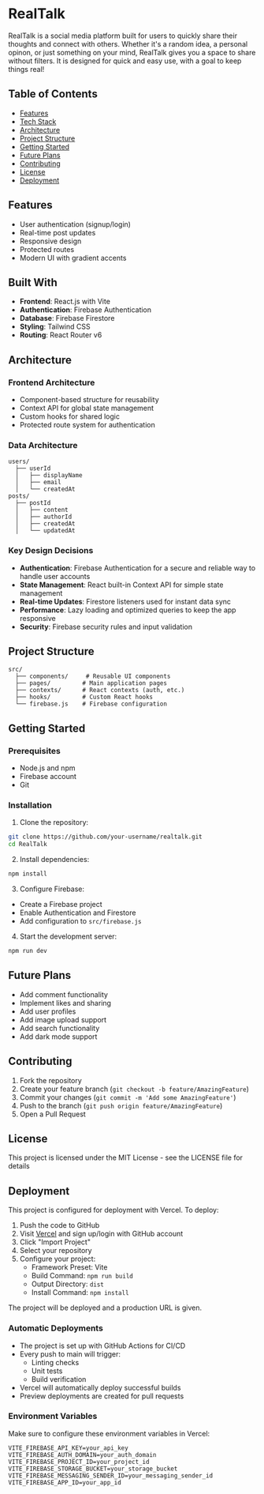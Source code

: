 # RealTalk 

RealTalk is a social media platform built for users to quickly share their thoughts and connect with others. Whether it's a random idea, a personal opinon, or just something on your mind, RealTalk gives you a space to share without filters. It is designed for quick and easy use, with a goal to keep things real! 


## Table of Contents
- [Features](#features)
- [Tech Stack](#tech-stack)
- [Architecture](#architecture)
- [Project Structure](#project-structure)
- [Getting Started](#getting-started)
- [Future Plans](#future-plans)
- [Contributing](#contributing)
- [License](#license)
- [Deployment](#deployment)

## Features
- User authentication (signup/login)
- Real-time post updates
- Responsive design
- Protected routes
- Modern UI with gradient accents

## Built With
- **Frontend**: React.js with Vite
- **Authentication**: Firebase Authentication
- **Database**: Firebase Firestore
- **Styling**: Tailwind CSS
- **Routing**: React Router v6

## Architecture

### Frontend Architecture
- Component-based structure for reusability
- Context API for global state management
- Custom hooks for shared logic
- Protected route system for authentication

### Data Architecture
```
users/
  ├── userId
  │   ├── displayName
  │   ├── email
  │   └── createdAt
posts/
  ├── postId
  │   ├── content
  │   ├── authorId
  │   ├── createdAt
  │   └── updatedAt
```

### Key Design Decisions
- **Authentication**: Firebase Authentication for a secure and reliable way to handle user accounts
- **State Management**: React built-in Context API for simple state management
- **Real-time Updates**: Firestore listeners used for instant data sync
- **Performance**: Lazy loading and optimized queries to keep the app responsive
- **Security**: Firebase security rules and input validation

## Project Structure
```
src/
  ├── components/     # Reusable UI components
  ├── pages/         # Main application pages
  ├── contexts/      # React contexts (auth, etc.)
  ├── hooks/         # Custom React hooks
  └── firebase.js    # Firebase configuration
```

## Getting Started

### Prerequisites
- Node.js and npm
- Firebase account
- Git

### Installation
1. Clone the repository:
```bash
git clone https://github.com/your-username/realtalk.git
cd RealTalk
```

2. Install dependencies:
```bash
npm install
```

3. Configure Firebase:
- Create a Firebase project
- Enable Authentication and Firestore
- Add configuration to `src/firebase.js`

4. Start the development server:
```bash
npm run dev
```

## Future Plans
- Add comment functionality
- Implement likes and sharing
- Add user profiles
- Add image upload support
- Add search functionality
- Add dark mode support

## Contributing
1. Fork the repository
2. Create your feature branch (`git checkout -b feature/AmazingFeature`)
3. Commit your changes (`git commit -m 'Add some AmazingFeature'`)
4. Push to the branch (`git push origin feature/AmazingFeature`)
5. Open a Pull Request

## License
This project is licensed under the MIT License - see the LICENSE file for details

## Deployment

This project is configured for deployment with Vercel. To deploy:

1. Push the code to GitHub
2. Visit [Vercel](https://vercel.com) and sign up/login with GitHub account
3. Click "Import Project"
4. Select your repository
5. Configure your project:
   - Framework Preset: Vite
   - Build Command: `npm run build`
   - Output Directory: `dist`
   - Install Command: `npm install`

The project will be deployed and a production URL is given.

### Automatic Deployments

- The project is set up with GitHub Actions for CI/CD
- Every push to main will trigger:
  - Linting checks
  - Unit tests
  - Build verification
- Vercel will automatically deploy successful builds
- Preview deployments are created for pull requests

### Environment Variables

Make sure to configure these environment variables in Vercel:

```
VITE_FIREBASE_API_KEY=your_api_key
VITE_FIREBASE_AUTH_DOMAIN=your_auth_domain
VITE_FIREBASE_PROJECT_ID=your_project_id
VITE_FIREBASE_STORAGE_BUCKET=your_storage_bucket
VITE_FIREBASE_MESSAGING_SENDER_ID=your_messaging_sender_id
VITE_FIREBASE_APP_ID=your_app_id
```
